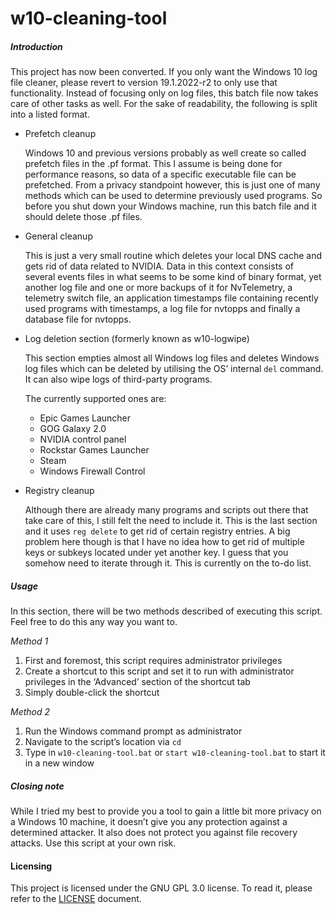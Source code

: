 w10-cleaning-tool
=================

##### Introduction
This project has now been converted. If you only want the Windows 10 log file
cleaner, please revert to version 19.1.2022-r2 to only use that functionality.
Instead of focusing only on log files, this batch file now takes care of other
tasks as well. For the sake of readability, the following is split into a
listed format.

- Prefetch cleanup

  Windows 10 and previous versions probably as well create so called prefetch
  files in the .pf format. This I assume is being done for performance reasons,
  so data of a specific executable file can be prefetched. From a privacy
  standpoint however, this is just one of many methods which can be used to
  determine previously used programs. So before you shut down your Windows
  machine, run this batch file and it should delete those .pf files.

- General cleanup

  This is just a very small routine which deletes your local DNS cache and gets
  rid of data related to NVIDIA. Data in this context consists of several
  events files in what seems to be some kind of binary format, yet another log
  file and one or more backups of it for NvTelemetry, a telemetry switch file,
  an application timestamps file containing recently used programs with
  timestamps, a log file for nvtopps and finally a database file for nvtopps.

- Log deletion section (formerly known as w10-logwipe)

  This section empties almost all Windows log files and deletes Windows log
  files which can be deleted by utilising the OS’ internal `del` command. It can
  also wipe logs of third-party programs.

  The currently supported ones are:

  - Epic Games Launcher
  - GOG Galaxy 2.0
  - NVIDIA control panel
  - Rockstar Games Launcher
  - Steam
  - Windows Firewall Control


- Registry cleanup

  Although there are already many programs and scripts out there that take care
  of this, I still felt the need to include it. This is the last section and it
  uses `reg delete` to get rid of certain registry entries. A big problem here
  though is that I have no idea how to get rid of multiple keys or subkeys
  located under yet another key. I guess that you somehow need to iterate
  through it. This is currently on the to-do list.

##### Usage
In this section, there will be two methods described of executing this script.
Feel free to do this any way you want to.

*Method 1*
1. First and foremost, this script requires administrator privileges
2. Create a shortcut to this script and set it to run with administrator
   privileges in the ‘Advanced’ section of the shortcut tab
3. Simply double-click the shortcut

*Method 2*
1. Run the Windows command prompt as administrator
2. Navigate to the script’s location via `cd`
3. Type in `w10-cleaning-tool.bat` or `start w10-cleaning-tool.bat` to start it
   in a new window

##### Closing note
While I tried my best to provide you a tool to gain a little bit more privacy
on a Windows 10 machine, it doesn’t give you any protection against a
determined attacker. It also does not protect you against file recovery
attacks. Use this script at your own risk.

#### Licensing
This project is licensed under the GNU GPL 3.0 license. To read it, please
refer to the [LICENSE](LICENSE) document.
